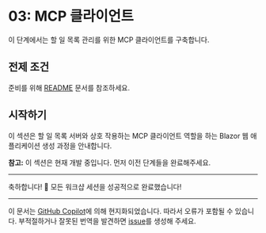 # 03: MCP 클라이언트

이 단계에서는 할 일 목록 관리를 위한 MCP 클라이언트를 구축합니다.

## 전제 조건

준비를 위해 [README](../README.md#prerequisites) 문서를 참조하세요.

## 시작하기

이 섹션은 할 일 목록 서버와 상호 작용하는 MCP 클라이언트 역할을 하는 Blazor 웹 애플리케이션 생성 과정을 안내합니다.

**참고:** 이 섹션은 현재 개발 중입니다. 먼저 이전 단계들을 완료해주세요.

---

축하합니다! 🎉 모든 워크샵 세션을 성공적으로 완료했습니다!

---

이 문서는 [GitHub Copilot](https://docs.github.com/copilot/about-github-copilot/what-is-github-copilot)에 의해 현지화되었습니다. 따라서 오류가 포함될 수 있습니다. 부적절하거나 잘못된 번역을 발견하면 [issue](../../../../../issues)를 생성해 주세요.
